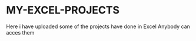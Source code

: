# MY-EXCEL-PROJECTS
Here i have uploaded some of the projects have done in Excel
Anybody can acces them
